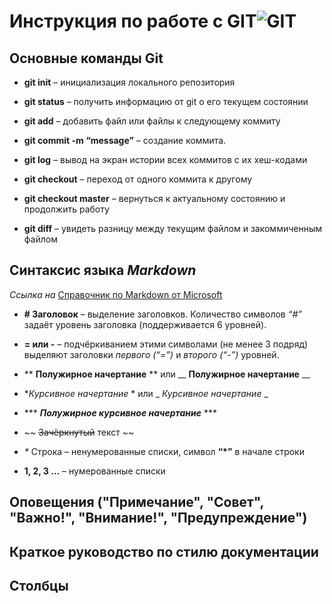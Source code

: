 # Инструкция по работе с GIT![GIT](tl1hxlu6ufwx0kbhpzim.webp) 
## Основные команды Git ##

* **git init** – инициализация локального репозитория

* **git status** – получить информацию от git о его текущем состоянии

* **git add** – добавить файл или файлы к следующему коммиту

* **git commit -m “message”** – создание коммита.

* **git log** – вывод на экран истории всех коммитов с их хеш-кодами

* **git checkout** – переход от одного коммита к другому

* **git checkout master** – вернуться к актуальному состоянию и продолжить работу

* **git diff** – увидеть разницу между текущим файлом и закоммиченным файлом

## Синтаксис языка ***Markdown*** ## 

*Ссылка на*
 [Справочник по Markdown от Microsoft](https://docs.microsoft.com/ru-ru/contribute/markdown-reference) 

* **# Заголовок** – выделение заголовков. Количество символов *“#”* задаёт уровень заголовка  (поддерживается 6 уровней).

* **= или -** – подчёркиванием этими символами (не менее 3 подряд) выделяют заголовки  *первого (“=”)* и *второго (“-”)* уровней.

*  ** **Полужирное начертание** ** или __ __Полужирное начертание__ __

*   **Курсивное начертание* * или _ _Курсивное начертание_ _

* *** ***Полужирное курсивное начертание*** ***

* ~~ ~~Зачёркнутый~~ текст ~~

*  _*_  Строка – ненумерованные списки, символ **“*”** в начале строки

* **1, 2, 3 …** – нумерованные списки

## Оповещения ("Примечание", "Совет", "Важно!", "Внимание!", "Предупреждение")

## Краткое руководство по стилю документации

## Столбцы